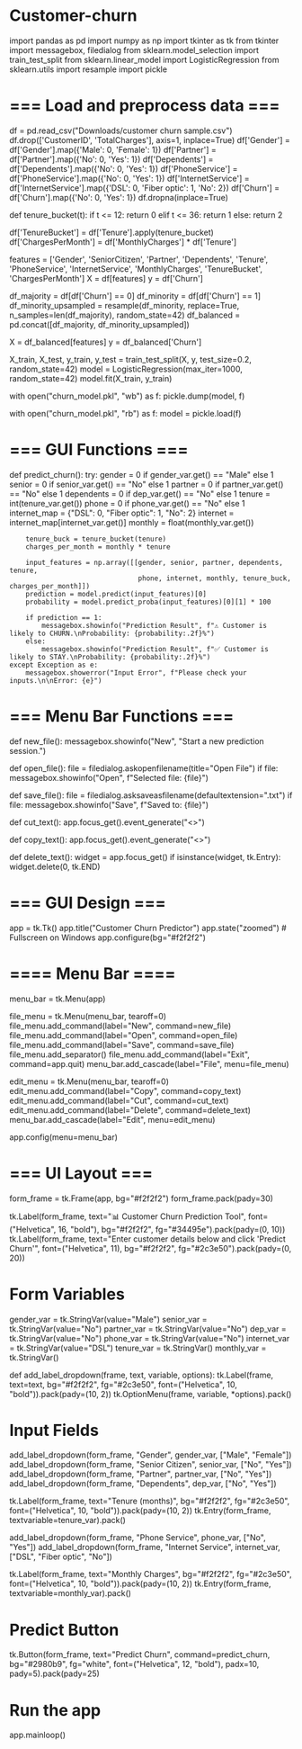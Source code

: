 # Customer-churn



import pandas as pd
import numpy as np
import tkinter as tk
from tkinter import messagebox, filedialog
from sklearn.model_selection import train_test_split
from sklearn.linear_model import LogisticRegression
from sklearn.utils import resample
import pickle

# === Load and preprocess data ===
df = pd.read_csv("Downloads/customer churn sample.csv")
df.drop(['CustomerID', 'TotalCharges'], axis=1, inplace=True)
df['Gender'] = df['Gender'].map({'Male': 0, 'Female': 1})
df['Partner'] = df['Partner'].map({'No': 0, 'Yes': 1})
df['Dependents'] = df['Dependents'].map({'No': 0, 'Yes': 1})
df['PhoneService'] = df['PhoneService'].map({'No': 0, 'Yes': 1})
df['InternetService'] = df['InternetService'].map({'DSL': 0, 'Fiber optic': 1, 'No': 2})
df['Churn'] = df['Churn'].map({'No': 0, 'Yes': 1})
df.dropna(inplace=True)

def tenure_bucket(t):
    if t <= 12:
        return 0
    elif t <= 36:
        return 1
    else:
        return 2

df['TenureBucket'] = df['Tenure'].apply(tenure_bucket)
df['ChargesPerMonth'] = df['MonthlyCharges'] * df['Tenure']

features = ['Gender', 'SeniorCitizen', 'Partner', 'Dependents', 'Tenure', 'PhoneService', 
            'InternetService', 'MonthlyCharges', 'TenureBucket', 'ChargesPerMonth']
X = df[features]
y = df['Churn']

df_majority = df[df['Churn'] == 0]
df_minority = df[df['Churn'] == 1]
df_minority_upsampled = resample(df_minority, replace=True, n_samples=len(df_majority), random_state=42)
df_balanced = pd.concat([df_majority, df_minority_upsampled])

X = df_balanced[features]
y = df_balanced['Churn']

X_train, X_test, y_train, y_test = train_test_split(X, y, test_size=0.2, random_state=42)
model = LogisticRegression(max_iter=1000, random_state=42)
model.fit(X_train, y_train)

with open("churn_model.pkl", "wb") as f:
    pickle.dump(model, f)

with open("churn_model.pkl", "rb") as f:
    model = pickle.load(f)

# === GUI Functions ===
def predict_churn():
    try:
        gender = 0 if gender_var.get() == "Male" else 1
        senior = 0 if senior_var.get() == "No" else 1
        partner = 0 if partner_var.get() == "No" else 1
        dependents = 0 if dep_var.get() == "No" else 1
        tenure = int(tenure_var.get())
        phone = 0 if phone_var.get() == "No" else 1
        internet_map = {"DSL": 0, "Fiber optic": 1, "No": 2}
        internet = internet_map[internet_var.get()]
        monthly = float(monthly_var.get())

        tenure_buck = tenure_bucket(tenure)
        charges_per_month = monthly * tenure

        input_features = np.array([[gender, senior, partner, dependents, tenure,
                                    phone, internet, monthly, tenure_buck, charges_per_month]])
        prediction = model.predict(input_features)[0]
        probability = model.predict_proba(input_features)[0][1] * 100

        if prediction == 1:
            messagebox.showinfo("Prediction Result", f"⚠️ Customer is likely to CHURN.\nProbability: {probability:.2f}%")
        else:
            messagebox.showinfo("Prediction Result", f"✅ Customer is likely to STAY.\nProbability: {probability:.2f}%")
    except Exception as e:
        messagebox.showerror("Input Error", f"Please check your inputs.\n\nError: {e}")

# === Menu Bar Functions ===
def new_file():
    messagebox.showinfo("New", "Start a new prediction session.")

def open_file():
    file = filedialog.askopenfilename(title="Open File")
    if file:
        messagebox.showinfo("Open", f"Selected file: {file}")

def save_file():
    file = filedialog.asksaveasfilename(defaultextension=".txt")
    if file:
        messagebox.showinfo("Save", f"Saved to: {file}")

def cut_text():
    app.focus_get().event_generate("<<Cut>>")

def copy_text():
    app.focus_get().event_generate("<<Copy>>")

def delete_text():
    widget = app.focus_get()
    if isinstance(widget, tk.Entry):
        widget.delete(0, tk.END)

# === GUI Design ===
app = tk.Tk()
app.title("Customer Churn Predictor")
app.state("zoomed")  # Fullscreen on Windows
app.configure(bg="#f2f2f2")

# ==== Menu Bar ====
menu_bar = tk.Menu(app)

file_menu = tk.Menu(menu_bar, tearoff=0)
file_menu.add_command(label="New", command=new_file)
file_menu.add_command(label="Open", command=open_file)
file_menu.add_command(label="Save", command=save_file)
file_menu.add_separator()
file_menu.add_command(label="Exit", command=app.quit)
menu_bar.add_cascade(label="File", menu=file_menu)

edit_menu = tk.Menu(menu_bar, tearoff=0)
edit_menu.add_command(label="Copy", command=copy_text)
edit_menu.add_command(label="Cut", command=cut_text)
edit_menu.add_command(label="Delete", command=delete_text)
menu_bar.add_cascade(label="Edit", menu=edit_menu)

app.config(menu=menu_bar)

# === UI Layout ===
form_frame = tk.Frame(app, bg="#f2f2f2")
form_frame.pack(pady=30)

tk.Label(form_frame, text="📊 Customer Churn Prediction Tool", font=("Helvetica", 16, "bold"), bg="#f2f2f2", fg="#34495e").pack(pady=(0, 10))
tk.Label(form_frame, text="Enter customer details below and click 'Predict Churn'", font=("Helvetica", 11), bg="#f2f2f2", fg="#2c3e50").pack(pady=(0, 20))

# Form Variables
gender_var = tk.StringVar(value="Male")
senior_var = tk.StringVar(value="No")
partner_var = tk.StringVar(value="No")
dep_var = tk.StringVar(value="No")
phone_var = tk.StringVar(value="No")
internet_var = tk.StringVar(value="DSL")
tenure_var = tk.StringVar()
monthly_var = tk.StringVar()

def add_label_dropdown(frame, text, variable, options):
    tk.Label(frame, text=text, bg="#f2f2f2", fg="#2c3e50", font=("Helvetica", 10, "bold")).pack(pady=(10, 2))
    tk.OptionMenu(frame, variable, *options).pack()

# Input Fields
add_label_dropdown(form_frame, "Gender", gender_var, ["Male", "Female"])
add_label_dropdown(form_frame, "Senior Citizen", senior_var, ["No", "Yes"])
add_label_dropdown(form_frame, "Partner", partner_var, ["No", "Yes"])
add_label_dropdown(form_frame, "Dependents", dep_var, ["No", "Yes"])

tk.Label(form_frame, text="Tenure (months)", bg="#f2f2f2", fg="#2c3e50", font=("Helvetica", 10, "bold")).pack(pady=(10, 2))
tk.Entry(form_frame, textvariable=tenure_var).pack()

add_label_dropdown(form_frame, "Phone Service", phone_var, ["No", "Yes"])
add_label_dropdown(form_frame, "Internet Service", internet_var, ["DSL", "Fiber optic", "No"])

tk.Label(form_frame, text="Monthly Charges", bg="#f2f2f2", fg="#2c3e50", font=("Helvetica", 10, "bold")).pack(pady=(10, 2))
tk.Entry(form_frame, textvariable=monthly_var).pack()

# Predict Button
tk.Button(form_frame, text="Predict Churn", command=predict_churn, bg="#2980b9", fg="white", font=("Helvetica", 12, "bold"), padx=10, pady=5).pack(pady=25)

# Run the app
app.mainloop()
